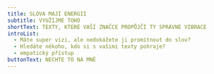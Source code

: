 ```yaml
---
title: SLOVA MAJÍ ENERGII
subtitle: VYUŽIJME TOHO
shortText: TEXTY, KTERÉ VAŠÍ ZNAČCE PROPŮJČÍ TY SPRÁVNÉ VIBRACE
introList:
  - Máte super vizi, ale nedokážete ji promítnout do slov?
  - Hledáte někoho, kdo si s vašimi texty pohraje?
  - empatický přístup
buttonText: NECHTE TO NA MNĚ
---
```

